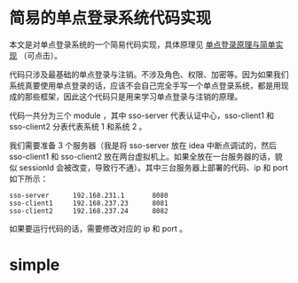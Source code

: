 # 简易的单点登录系统代码实现

本文是对单点登录系统的一个简易代码实现，具体原理见 [单点登录原理与简单实现](https://www.cnblogs.com/ywlaker/p/6113927.html) （可点击）。

代码只涉及最基础的单点登录与注销。不涉及角色、权限、加密等。因为如果我们系统真要使用单点登录的话，应该不会自己完全手写一个单点登录系统，都是用现成的那些框架，因此这个代码只是用来学习单点登录与注销的原理。

代码一共分为三个 module ，其中 sso-server 代表认证中心，sso-client1 和 sso-client2 分表代表系统 1 和系统 2 。

我们需要准备 3 个服务器（我是将 sso-server 放在 idea 中断点调试的，然后 sso-client1 和 sso-client2 放在两台虚拟机上。如果全放在一台服务器的话，貌似 sessionId 会被改变，导致行不通）。其中三台服务器上部署的代码、ip 和 port 如下所示：

```
sso-server		192.168.231.1		8080
sso-client1		192.168.237.23		8081
sso-client2 	192.168.237.24		8082
```

如果要运行代码的话，需要修改对应的 ip 和 port 。



# simple
